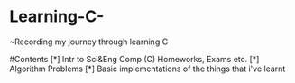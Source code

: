 # Learning-C-

~Recording my journey through learning C

#Contents
[\*] Intr to Sci&Eng Comp (C) Homeworks, Exams etc.
[\*] Algorithm Problems
[\*] Basic implementations of the things that i've learnt
